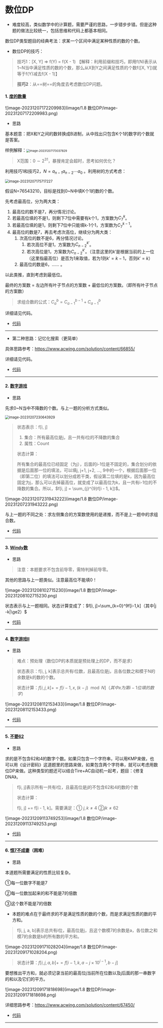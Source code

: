 # 数位DP

- 难度较高，类似数学中的计算题，需要严谨的思路，一步错步步错。但是这种题的做法比较统一，包括思维和代码上都基本相同。

数位DP类型题目的经典考法：求某一个区间中满足某种性质的数的个数。

- 数位DP的技巧：

> 技巧1：[X, Y] => f(Y) = f(X - 1) 【解释：利用前缀和技巧，即用f(N)表示从1~N当中满足性质的数的个数，那么从X到Y之间满足性质的个数f([X, Y])就等于f(Y)减去f(X - 1)】
>
> **技巧2**：从==树==的角度去考虑数位DP问题。

#### 1. [度的数量]()

![image-20231207172209983](image/1.8 数位DP/image-20231207172209983.png)

- 思路

基本题意：把X和Y之间的数转换成B进制，从中找出只包含K个1的数字的个数就是答案。

样例解释：<img src="image/1.8 数位DP/image-20231207173037829.png" alt="image-20231207173037829" style="zoom:67%;" />

>  X范围：$0\sim 2^{31}$，暴搜肯定会超时，思考如何优化？

利用技巧1和技巧2，$N=a_{n-1}a_{n-2}\cdots a_0$ 。利用树的方式考虑：

<img src="image/1.8 数位DP/image-20231207175717227.png" alt="image-20231207175717227" style="zoom:80%;" />

假设N=76543210，目标是找到0~N中填K个1的数的个数。

先考虑最高位，分为两大类：

1.  最高位的数不是7，再分情况讨论。
   1. 若最高位填的不是1，则剩下7位中需要有k个1，方案数为$C_7^k$。
   2. 若最高位填的是1，则剩下7位中只能填k-1个1，方案数为$C_7^{k-1}$。
2.  最高位的数是7，再去考虑次高位，继续分为两大类：
    1.  次高位的数不是6，再分情况讨论。
        1.  若次高位不是1，方案数为$C_{n-2}^{k'}$。
        2.  若次高位是1，方案数为$C_{n-2}^{k'}$。（注意这里的$k'$是根据当前的上一位（这里指最高位）是否为1来取值，若为1则$k'=k-1$，否则$k'=k$）
    2. 最高位的数是6，…… 。

以此类推，直到考虑到最低位。


最终的方案数 = 左边所有叶子节点的方案数 + 最低位的方案数。（即所有叶子节点的方案数）

> 求组合数的公式：$C_a^b=C_{a-1}^{b-1}+C_{a-1}^{b}$

详细请见代码。

- [代码](E:/codes/C++/AcwingTest/度的数量.cpp)

****

- 第二种思路：记忆化搜索（更简单）

具体思路参考：https://www.acwing.com/solution/content/66855/

详细请见代码。

- [代码](E:/codes/C++/AcwingTest/度的数量_记忆化搜索.cpp)

****

#### 2. [数字游戏](http://ybt.ssoier.cn:8088/problem_show.php?pid=1586)

- 思路

先求0~N当中不降数的个数。与上一题的分析方式类似。

<img src="image/1.8 数位DP/image-20231207230643929.png" alt="image-20231207230643929" style="zoom:80%;" />

> 状态表示：f[i, j]
>
> 1. 集合：所有最高位是j，且一共有i位的不降数的集合
> 2. 属性：Count
>
> 状态计算：
>
> 所有集合的最高位已经固定（为j），后面的i-1位是不固定的，集合划分的依据是后面那一位的填法，可以填j, j+1, j+2, ..., 9中的一个，根据后面那一位（即第二位）的填法可以划分成若干类，假设第二位填的是k，因为最高位固定为j，那么可以去掉最高位，就变成了以最高位为k，且一共有i-1位的不降数的集合。所以，$f[i, j] = \sum_{j}^{9}f[i - 1, k])$。

![image-20231207231943222](image/1.8 数位DP/image-20231207231943222.png)

与上一题的不同之处：求左侧集合的方案数使用的是递推，而不是上一题中的求组合数。

- [代码](E:/codes/C++/AcwingTest/数字游戏.cpp)

****

#### 3. [Windy数](http://ybt.ssoier.cn:8088/problem_show.php?pid=1587)

- 思路

>  注意：本题要求不包含前导零，需特判掉前导零。

其他的思路与上一题类似。注意最高位不能填0！

![image-20231208102715230](image/1.8 数位DP/image-20231208102715230.png)

状态表示与上一题相同。状态计算变成了：$f[i, j]=\sum_{k=0}^9f[i-1,k]（其中|j -k|\ge2）$

- [代码 ](E:/codes/C++/AcwingTest/Windy数.cpp)

****

#### 4. [数字游戏II](http://ybt.ssoier.cn:8088/problem_show.php?pid=1588)

- 思路

> 难点：预处理（数位DP的本质就是预处理上的DP，而不是求）

> 状态表示：f[i, j, k]表示总共有i位数，且最高位是j，且各位数之和模于N的余数是k的数的个数。
>
> 状态计算：$f[i,j,k]+=f[i-1,x,(k-j)\mod N]（其中x为第i-1位填的数字）$

![image-20231208112153433](image/1.8 数位DP/image-20231208112153433.png)

- [代码](E:/codes/C++/AcwingTest/数字游戏II.cpp)

****

#### 5. [不要62](http://ybt.ssoier.cn:8088/problem_show.php?pid=1589)

- 思路

求的是不包含62和4的数字个数。如果只包含一个字符串，可以用KMP来做，也可以用《设计密码》这道题里的思路来做，如果包含两个字符串，就可以考虑用数位DP来做。这种类型的题还可以结合Tire+AC自动机一起考，题目：《修复DNA》。

> f[i, j]表示所有一共有i位，且最高位是j的不包含62和4的数的个数
>
> 状态计算：
>
> f[i, j] += f[i - 1, k]。需要满足：① $j, k \ne 4$	②$jk\ne 62$

![image-20231209113749253](image/1.8 数位DP/image-20231209113749253.png)

- [代码](E:/codes/C++/AcwingTest/不要62.cpp)

****

#### 6. [恨7不成妻](http://ybt.ssoier.cn:8088/problem_show.php?pid=1590)（困难）

- 思路

本道题所需要满足的性质比较复杂。

①每一位数字不能是7

②每一位数加起来的和不能是7的倍数

③这个数不能是7的倍数

- 本题的难点在于最终求的不是满足性质的数的个数，而是求满足性质的数的平方和。

> f[i, j, a, b]表示总共有i位，最高位是j，且这个数模7的余数是a，各位数之和模7的余数是b的所有数的平方和。

![image-20231209171028204](image/1.8 数位DP/image-20231209171028204.png)

> 状态计算：$f[i, j, a, b] += f[i - 1, k, a - j \times 10^{i-1}, b - j]$

要想推出平方和，就必须记录当前的最高位j当前所在位数以及j后面的那一串数字的和以及它们的平方。

![image-20231209171818698](image/1.8 数位DP/image-20231209171818698.png)

详细思路参考：https://www.acwing.com/solution/content/67450/

- [代码](E:/codes/C++/AcwingTest/恨7不成妻.cpp)

****

